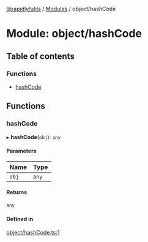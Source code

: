 [@rapidly/utils](../README.md) / [Modules](../modules.md) / object/hashCode

# Module: object/hashCode

## Table of contents

### Functions

- [hashCode](object_hashCode.md#hashcode)

## Functions

### hashCode

▸ **hashCode**(`obj`): `any`

#### Parameters

| Name | Type |
| :------ | :------ |
| `obj` | `any` |

#### Returns

`any`

#### Defined in

[object/hashCode.ts:1](https://github.com/canguser/rapidly-utils/blob/43b641f/main/object/hashCode.ts#L1)

